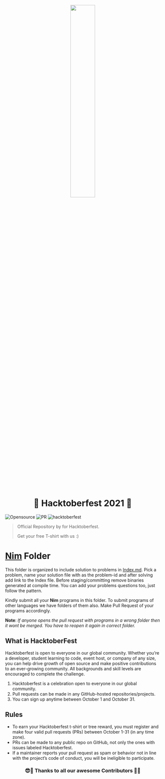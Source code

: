 <p align="center">
    <img src="https://raw.githubusercontent.com/nim-lang/assets/master/Art/logo-crown.png" width="40%"/>
</p>

<h1 align="center"> 🎃 Hacktoberfest 2021 🎃 </h1>

![Opensource](https://img.shields.io/badge/openSource-%E2%9D%A4-blue) ![PR](https://img.shields.io/badge/PRs-welcome-green) ![hacktoberfest](https://img.shields.io/badge/Hacktoberfest-2021-red)

> Official Repository by for Hacktoberfest.
>
> Get your free T-shirt with us :)

# [Nim](https://nim-lang.org/) Folder

This folder is organized to include solution to problems in [Index.md](Index.md). Pick a problem, name your solution file with as the problem-id and after solving add link to the Index file. Before staging/committing remove binaries generated at compile time. You can add your problems questions too, just follow the pattern.

Kindly submit all your **Nim** programs in this folder.
To submit programs of other languages we have folders of them also. Make Pull Request of your programs accordingly.

**Note**: *If anyone opens the pull request with programs in a wrong folder then it wont be merged. You have to reopen it again in correct folder.*

## What is HacktoberFest

Hacktoberfest is open to everyone in our global community. Whether you’re a developer, student learning to code, event host, or company of any size, you can help drive growth of open source and make positive contributions to an ever-growing community. All backgrounds and skill levels are encouraged to complete the challenge.

1. Hacktoberfest is a celebration open to everyone in our global community.
2. Pull requests can be made in any GitHub-hosted repositories/projects.
3. You can sign up anytime between October 1 and October 31.

## Rules

- To earn your Hacktoberfest t-shirt or tree reward, you must register and make four valid pull requests (PRs) between October 1-31 (in any time zone).
- PRs can be made to any public repo on GitHub, not only the ones with issues labeled Hacktoberfest.
- If a maintainer reports your pull request as spam or behavior not in line with the project’s code of conduct, you will be ineligible to participate.

<h3 align="center">😎🙏 Thanks to all our awesome Contributors 🙏😎</h3>
